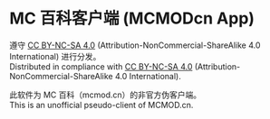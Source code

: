# MC 百科客户端 (MCMODcn App)
遵守 [CC BY-NC-SA 4.0](https://creativecommons.org/licenses/by-nc-sa/4.0/legalcode.en) (Attribution-NonCommercial-ShareAlike 4.0 International) 进行分发。  
Distributed in compliance with [CC BY-NC-SA 4.0](https://creativecommons.org/licenses/by-nc-sa/4.0/legalcode.en) (Attribution-NonCommercial-ShareAlike 4.0 International).  

此软件为 MC 百科（mcmod.cn）的非官方伪客户端。  
This is an unofficial pseudo-client of MCMOD.cn.  

